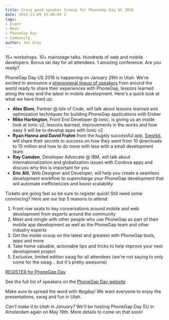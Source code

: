 ```yaml
---
title: Crazy good speaker lineup for PhoneGap Day US 2016
date: 2015-11-09 15:00:03 Z
tags:
- Event
- News
- PhoneGap Day
- Community
author: Jen Gray
---
```


15+ workshops. 10+ mainstage talks. Hundreds of web and mobile developers. Bonus ski day for all attendees. 1 amazing conference. Are you ready?

PhoneGap Day US 2016 is happening on January 29th in Utah. We're excited to announce a [phenomenal lineup of speakers](http://pgday.phonegap.com/) from around the world ready to share their experiences with PhoneGap, lessons learned along the way and the latest in mobile development. Here's a quick look at what we have lined up:

- **Alex Blom**, Partner @ Isle of Code, will talk about lessons learned and optimization techniques for building PhoneGap applications with Ember
- **Mike Hartington**, Front End Developer @ Ionic, is giving us an inside look at Ionic v2, lessons learned, improvements in the works and how easy it will be to develop apps with Ionic v2
- **Ryan Hanna and David Frahm** from the hugely successful app, [Sworkit](http://sworkit.com/), will share their secrets to success on how they went from 10 downloads to 10 million and how to do more with less with a small development team
- **Ray Camden**, Developer Advocate @ IBM, will talk about internationalization and globalization issues with Cordova apps and discuss why this is important for you
- **Eric Alli**, Web Designer and Developer, will help you create a seamless development workflow to supercharge your PhoneGap development that will automate inefficiencies and boost scalability

Tickets are going fast so be sure to register quick! Still need some convincing? Here are our top 5 reasons to attend:

1. Front row seats to key conversations around mobile and web development from experts around the community
1. Meet and mingle with other people who use PhoneGap as part of their mobile app development as well as the PhoneGap team and other industry experts
1. Get the inside scoop on the latest and greatest with PhoneGap tools, apps and more
1. Take home valuable, actionable tips and tricks to help improve your next development project
1. Exclusive, limited edition swag for all attendees (we're not saying to only come for the swag... but it's pretty awesome)

[REGISTER for PhoneGap Day](http://www.eventbrite.com/e/phonegap-day-us-2016-tickets-18659846102)

See the full list of speakers on the [PhoneGap Day website](http://pgday.phonegap.com/)

Make sure to spread the word with #pgday! We want everyone to enjoy the presentations, swag and fun in Utah.

*Can't make it to Utah in January?* We'll be hosting PhoneGap Day EU in Amsterdam again on May 19th. More details to come on that soon!
